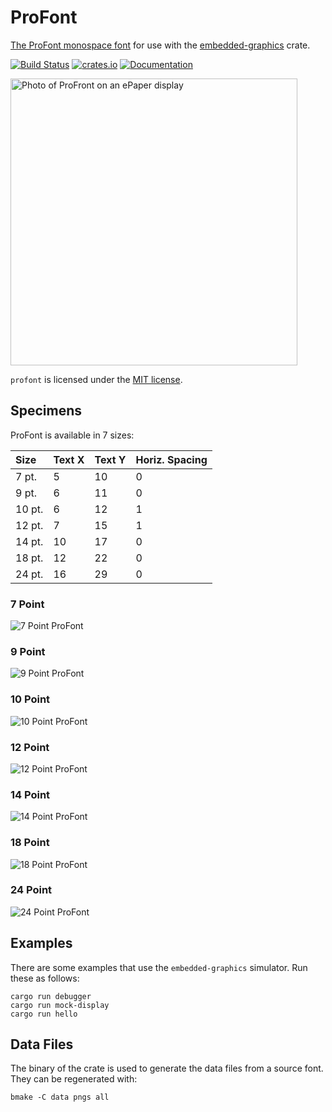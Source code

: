 # ProFont

[The ProFont monospace font][profont] for use with the [embedded-graphics] crate.

[![Build Status](https://api.cirrus-ci.com/github/wezm/profont.svg)](https://cirrus-ci.com/github/wezm/profont)
[![crates.io](https://img.shields.io/crates/v/profont.svg)](https://crates.io/crates/profont)
[![Documentation](https://docs.rs/profont/badge.svg)][crate-docs]

<img src="https://raw.githubusercontent.com/wezm/profont/master/tools/data/IMG_2198.jpg" width="459" alt="Photo of ProFront on an ePaper display" />

`profont` is licensed under the [MIT license][MIT].

## Specimens

ProFont is available in 7 sizes:

| Size   | Text X   | Text Y    | Horiz. Spacing    |
| :---   | :-----   | :-----    | :----             |
|  7 pt. | 5        | 10        | 0                 |
|  9 pt. | 6        | 11        | 0                 |
| 10 pt. | 6        | 12        | 1                 |
| 12 pt. | 7        | 15        | 1                 |
| 14 pt. | 10       | 17        | 0                 |
| 18 pt. | 12       | 22        | 0                 |
| 24 pt. | 16       | 29        | 0                 |

### 7 Point

![7 Point ProFont](https://raw.githubusercontent.com/wezm/profont/master/tools/data/ProFont7Point.png)

### 9 Point

![9 Point ProFont](https://raw.githubusercontent.com/wezm/profont/master/tools/data/ProFont9Point.png)

### 10 Point

![10 Point ProFont](https://raw.githubusercontent.com/wezm/profont/master/tools/data/ProFont10Point.png)

### 12 Point

![12 Point ProFont](https://raw.githubusercontent.com/wezm/profont/master/tools/data/ProFont12Point.png)

### 14 Point

![14 Point ProFont](https://raw.githubusercontent.com/wezm/profont/master/tools/data/ProFont14Point.png)

### 18 Point

![18 Point ProFont](https://raw.githubusercontent.com/wezm/profont/master/tools/data/ProFont18Point.png)

### 24 Point

![24 Point ProFont](https://raw.githubusercontent.com/wezm/profont/master/tools/data/ProFont24Point.png)

## Examples

There are some examples that use the `embedded-graphics` simulator. Run these as follows:

    cargo run debugger
    cargo run mock-display
    cargo run hello

## Data Files

The binary of the crate is used to generate the data files from a source font. They can be regenerated with:

    bmake -C data pngs all

[embedded-graphics]: https://github.com/embedded-graphics/embedded-graphics
[profont]: https://tobiasjung.name/profont/
[MIT]: https://github.com/wezm/profont/blob/master/LICENSE
[crate-docs]: https://docs.rs/profont
